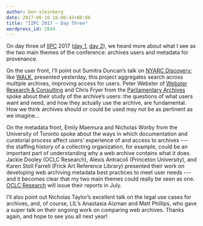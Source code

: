 ```yaml
---
author: ben-steinberg
date: 2017-06-16 16:00:43+00:00
title: "IIPC 2017 – Day Three"
wordpress_id: 2844
---
```


On day three of [IIPC](http://netpreserve.org/) 2017 ([day 1](https://lil.law.harvard.edu/blog/2017/06/15/iipc-2017-day-one/), [day 2](https://lil.law.harvard.edu/blog/2017/06/16/iipc-2017-day-two/)), we heard more about what I see as the two main themes of the conference: archives users and metadata for provenance.

On the user front, I’ll point out Sumitra Duncan’s talk on [NYARC Discovery](http://discovery.nyarc.org/); like [WALK](http://webarchives.ca/), presented yesterday, this project aggregates search across multiple archives, improving access for users. Peter Webster of [Webster Research & Consulting](https://websterresearchconsulting.com/) and Chris Fryer from the [Parliamentary Archives](http://www.parliament.uk/business/publications/parliamentary-archives/) spoke about their study of the archive’s users: the questions of what users want and need, and how they actually use the archive, are fundamental. How we think archives should or could be used may not be as pertinent as we imagine…

On the metadata front, Emily Maemura and Nicholas Worby from the University of Toronto spoke about the ways in which documentation and curatorial process affect users’ experience of and access to archives --- the staffing history of a collecting organization, for example, could be an important part of understanding why a web archive contains what it does. Jackie Dooley (OCLC Research), Alexis Antracoli (Princeton University), and Karen Stoll Farrell (Frick Art Reference Library) presented their work on developing web archiving metadata best practices to meet user needs --- and it becomes clear that my two main themes could really be seen as one. [OCLC Research](http://www.oclc.org/research.html) will issue their reports in July.

I’ll also point out Nicholas Taylor’s excellent talk on the legal use cases for archives, and, of course, LIL’s Anastasia Aizman and Matt Phillips, who gave a super talk on their ongoing work on comparing web archives. Thanks again, and hope to see you all next year!
